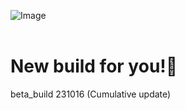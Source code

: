 ![Image](https://dmitryborodiy.github.io/Aurora/Web/updates/assets/beta_build231016.png)
<br />
<br />
<h1>New build for you!🎉</h1> 
beta_build 231016 (Cumulative update)

<br />



